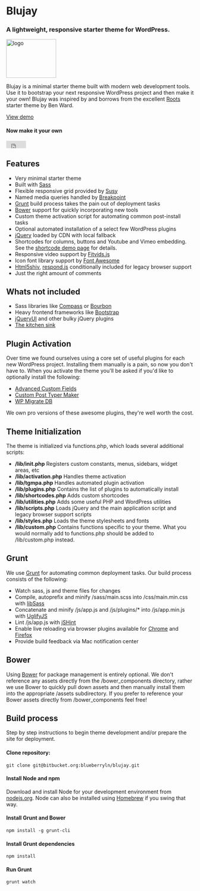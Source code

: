 # Blujay
### A lightweight, responsive starter theme for WordPress.

<img src="http://local.blujay.com/wp-content/uploads/2015/02/logo.png" alt="logo" width="134" height="104" />

Blujay is a minimal starter theme built with modern web development tools. Use it to bootstrap your next responsive WordPress project and then make it your own! Blujay was inspired by and borrows from the excellent [Roots](http://roots.io/starter-theme/) starter theme by Ben Ward. 

[View demo](http://blujay.blueberryln.com)

#### Now make it your own

<iframe src="http://bb-btns.bitbucket.org/bitbucket-btn.html?user=blueberryln&repo=blujay&type=fork" allowtransparency="true" frameborder="0" scrolling="0" width="53" height="20"></iframe>

## Features

- Very minimal starter theme
- Built with [Sass](http://sass-lang.com/)
- Flexible responsive grid provided by [Susy](http://susy.oddbird.net/)
- Named media queries handled by [Breakpoint](http://breakpoint-sass.com/)
- [Grunt](http://gruntjs.com/) build process takes the pain out of deployment tasks
- [Bower](http://bower.io/) support for quickly incorporating new tools
- Custom theme activation script for automating common post-install tasks
- Optional automated installation of a select few WordPress plugins
- [jQuery](http://jquery.com/) loaded by CDN with local fallback
- Shortcodes for columns, buttons and Youtube and Vimeo embedding. See the [shortcode demo page](http://blujay.blueberryln.com/shortcodes) for details.
- Responsive video support by [Fitvids.js](http://fitvidsjs.com/)
- Icon font library support by [Font Awesome](http://fortawesome.github.io/Font-Awesome/)
- [Html5shiv](https://github.com/aFarkas/html5shiv), [respond.js](https://github.com/scottjehl/Respond) conditionally included for legacy browser support
- Just the right amount of comments

## Whats not included

- Sass libraries like [Compass](http://compass-style.org/) or [Bourbon](http://bourbon.io/)
- Heavy frontend frameworks like [Bootstrap](http://getbootstrap.com/)
- [jQueryUI](http://jqueryui.com/) and other bulky jQuery plugins
- [The kitchen sink](http://goo.gl/IgPH41)

## Plugin Activation
Over time we found ourselves using a core set of useful plugins for each new WordPress project. Installing them manually is a pain, so now you don't have to. When you activate the theme you'll be asked if you'd like to optionally install the following:

- [Advanced Custom Fields](https://wordpress.org/plugins/advanced-custom-fields/)
- [Custom Post Typer Maker](https://wordpress.org/plugins/custom-post-type-maker/)
- [WP Migrate DB](https://wordpress.org/plugins/wp-migrate-db/)

We own pro versions of these awesome plugins, they're well worth the cost.

## Theme Initialization

The theme is initialized via functions.php, which loads several additional scripts:

- **/lib/init.php** Registers custom constants, menus, sidebars, widget areas, etc
- **/lib/activation.php** Handles theme activation
- **/lib/tgmpa.php** Handles automated plugin activation
- **/lib/plugins.php** Contains the list of plugins to automatically install
- **/lib/shortcodes.php** Adds custom shortcodes
- **/lib/utilities.php** Adds some useful PHP and WordPress utilities
- **/lib/scripts.php** Loads jQuery and the main application script and legacy browser support scripts
- **/lib/styles.php** Loads the theme stylesheets and fonts
- **/lib/custom.php** Contains functions specific to your theme. What you would normally add to functions.php should be added to /lib/custom.php instead.

## Grunt

We use [Grunt](http://gruntjs.com/) for automating common deployment tasks. Our build process consists of the following:

- Watch sass, js and theme files for changes
- Compile, autoprefix and minify /sass/main.scss into /css/main.min.css with [libSass](https://github.com/sindresorhus/grunt-sass)
- Concatenate and minify /js/app.js and /js/plugins/* into /js/app.min.js with [UglifyJS](https://github.com/gruntjs/grunt-contrib-uglify)
- Lint /js/app.js with [jSHint](https://github.com/gruntjs/grunt-contrib-jshint)
- Enable live reloading via browser plugins available for [Chrome](https://chrome.google.com/webstore/detail/livereload/jnihajbhpnppcggbcgedagnkighmdlei?hl=en) and [Firefox](https://addons.mozilla.org/en-US/firefox/addon/livereload/)
- Provide build feedback via Mac notification center

## Bower

Using [Bower](http://bower.io/) for package management is entirely optional. We don't reference any assets directly from the /bower\_components directory, rather we use Bower to quickly pull down assets and then manually install them into the appropriate /assets subdirectory. If you prefer to reference your Bower assets directly from /bower_components feel free!

## Build process

Step by step instructions to begin theme development and/or prepare the site for deployment.

#### Clone repository:

```
git clone git@bitbucket.org:blueberryln/blujay.git
```

#### Install Node and npm

Download and install Node for your development environment from [nodejs.org](http://nodejs.org). Node can also be installed using [Homebrew](http://brew.sh/) if you swing that way.

#### Install Grunt and Bower

```
npm install -g grunt-cli
```

#### Install Grunt dependencies

```
npm install
```

#### Run Grunt

```
grunt watch
```
